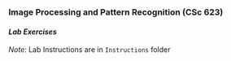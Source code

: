 ### Image Processing and Pattern Recognition (CSc 623)

#### _Lab Exercises_

_Note:_ Lab Instructions are in ``Instructions`` folder
